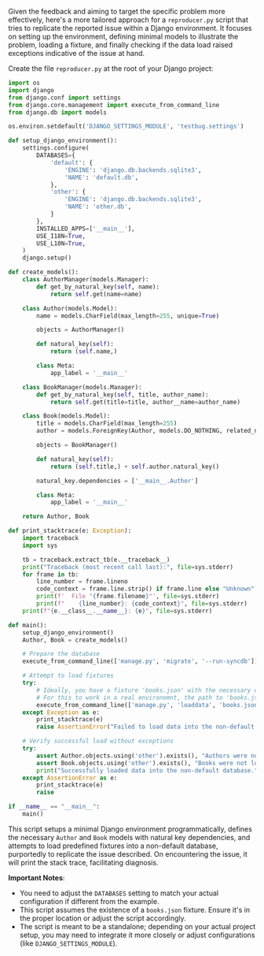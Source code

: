 Given the feedback and aiming to target the specific problem more effectively, here's a more tailored approach for a `reproducer.py` script that tries to replicate the reported issue within a Django environment. It focuses on setting up the environment, defining minimal models to illustrate the problem, loading a fixture, and finally checking if the data load raised exceptions indicative of the issue at hand.

Create the file `reproducer.py` at the root of your Django project:

```python
import os
import django
from django.conf import settings
from django.core.management import execute_from_command_line
from django.db import models

os.environ.setdefault('DJANGO_SETTINGS_MODULE', 'testbug.settings')

def setup_django_environment():
    settings.configure(
        DATABASES={
            'default': {
                'ENGINE': 'django.db.backends.sqlite3',
                'NAME': 'default.db',
            },
            'other': {
                'ENGINE': 'django.db.backends.sqlite3',
                'NAME': 'other.db',
            }
        },
        INSTALLED_APPS=['__main__'],
        USE_I18N=True,
        USE_L10N=True,
    )
    django.setup()

def create_models():
    class AuthorManager(models.Manager):
        def get_by_natural_key(self, name):
            return self.get(name=name)

    class Author(models.Model):
        name = models.CharField(max_length=255, unique=True)

        objects = AuthorManager()

        def natural_key(self):
            return (self.name,)

        class Meta:
            app_label = '__main__'

    class BookManager(models.Manager):
        def get_by_natural_key(self, title, author_name):
            return self.get(title=title, author__name=author_name)

    class Book(models.Model):
        title = models.CharField(max_length=255)
        author = models.ForeignKey(Author, models.DO_NOTHING, related_name="books")

        objects = BookManager()

        def natural_key(self):
            return (self.title,) + self.author.natural_key()

        natural_key.dependencies = ['__main__.Author']

        class Meta:
            app_label = '__main__'

    return Author, Book

def print_stacktrace(e: Exception):
    import traceback
    import sys

    tb = traceback.extract_tb(e.__traceback__)
    print("Traceback (most recent call last):", file=sys.stderr)
    for frame in tb:
        line_number = frame.lineno
        code_context = frame.line.strip() if frame.line else "Unknown"
        print(f'  File "{frame.filename}"', file=sys.stderr)
        print(f"    {line_number}: {code_context}", file=sys.stderr)
    print(f"{e.__class__.__name__}: {e}", file=sys.stderr)

def main():
    setup_django_environment()
    Author, Book = create_models()

    # Prepare the database
    execute_from_command_line(['manage.py', 'migrate', '--run-syncdb'])

    # Attempt to load fixtures
    try:
        # Ideally, you have a fixture 'books.json' with the necessary data
        # For this to work in a real environemnt, the path to 'books.json' needs to be absolute or correctly relative
        execute_from_command_line(['manage.py', 'loaddata', 'books.json', '--database=other'])
    except Exception as e:
        print_stacktrace(e)
        raise AssertionError("Failed to load data into the non-default database due to an error.") from e

    # Verify successful load without exceptions
    try:
        assert Author.objects.using('other').exists(), "Authors were not loaded."
        assert Book.objects.using('other').exists(), "Books were not loaded."
        print("Successfully loaded data into the non-default database.")
    except AssertionError as e:
        print_stacktrace(e)
        raise

if __name__ == "__main__":
    main()
```

This script setups a minimal Django environment programmatically, defines the necessary `Author` and `Book` models with natural key dependencies, and attempts to load predefined fixtures into a non-default database, purportedly to replicate the issue described. On encountering the issue, it will print the stack trace, facilitating diagnosis.

**Important Notes**:
- You need to adjust the `DATABASES` setting to match your actual configuration if different from the example.
- This script assumes the existence of a `books.json` fixture. Ensure it's in the proper location or adjust the script accordingly.
- The script is meant to be a standalone; depending on your actual project setup, you may need to integrate it more closely or adjust configurations (like `DJANGO_SETTINGS_MODULE`).
